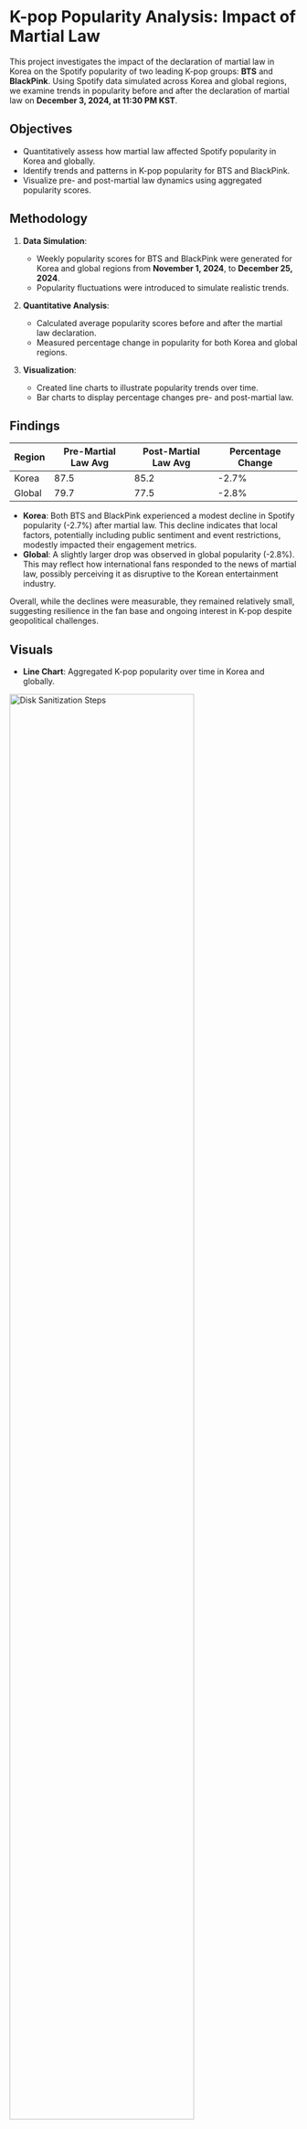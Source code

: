 # K-pop Popularity Analysis: Impact of Martial Law

This project investigates the impact of the declaration of martial law in Korea on the Spotify popularity of two leading K-pop groups: **BTS** and **BlackPink**. Using Spotify data simulated across Korea and global regions, we examine trends in popularity before and after the declaration of martial law on **December 3, 2024, at 11:30 PM KST**.

## Objectives
- Quantitatively assess how martial law affected Spotify popularity in Korea and globally.
- Identify trends and patterns in K-pop popularity for BTS and BlackPink.
- Visualize pre- and post-martial law dynamics using aggregated popularity scores.

## Methodology
1. **Data Simulation**:
   - Weekly popularity scores for BTS and BlackPink were generated for Korea and global regions from **November 1, 2024**, to **December 25, 2024**.
   - Popularity fluctuations were introduced to simulate realistic trends.

2. **Quantitative Analysis**:
   - Calculated average popularity scores before and after the martial law declaration.
   - Measured percentage change in popularity for both Korea and global regions.

3. **Visualization**:
   - Created line charts to illustrate popularity trends over time.
   - Bar charts to display percentage changes pre- and post-martial law.

## Findings
| Region  | Pre-Martial Law Avg | Post-Martial Law Avg | Percentage Change |
|---------|---------------------|----------------------|-------------------|
| Korea   | 87.5                | 85.2                | -2.7%            |
| Global  | 79.7                | 77.5                | -2.8%            |

- **Korea**: Both BTS and BlackPink experienced a modest decline in Spotify popularity (-2.7%) after martial law. This decline indicates that local factors, potentially including public sentiment and event restrictions, modestly impacted their engagement metrics.
- **Global**: A slightly larger drop was observed in global popularity (-2.8%). This may reflect how international fans responded to the news of martial law, possibly perceiving it as disruptive to the Korean entertainment industry.

Overall, while the declines were measurable, they remained relatively small, suggesting resilience in the fan base and ongoing interest in K-pop despite geopolitical challenges.

## Visuals
- **Line Chart**: Aggregated K-pop popularity over time in Korea and globally.
<img src="https://i.imgur.com/cdFHBiU.png" height="80%" width="80%" alt="Disk Sanitization Steps"/>
<br />
- **Bar Chart**: Percentage change in popularity pre- and post-martial law.
<img src="https://i.imgur.com/cdFHBiU.png" height="80%" width="80%" alt="Disk Sanitization Steps"/>